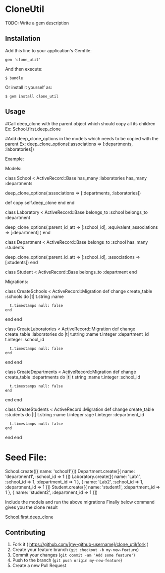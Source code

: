 # CloneUtil

TODO: Write a gem description

## Installation

Add this line to your application's Gemfile:

    gem 'clone_util'

And then execute:

    $ bundle

Or install it yourself as:

    $ gem install clone_util

## Usage

#Call deep_clone with the parent object which should copy all its children
Ex: School.first.deep_clone

#Add deep_clone_options in the models which needs to be copied with the parent
Ex: deep_clone_options(:associations => [:departments, :laboratories])

Example:

Models:

class School < ActiveRecord::Base
  has_many :laboratories
  has_many :departments

  deep_clone_options(:associations => [:departments, :laboratories])

  def copy
    self.deep_clone
  end
end

class Laboratory < ActiveRecord::Base
  belongs_to :school
  belongs_to :department

  deep_clone_options(:parent_id_att => [:school_id],
                     :equivalent_associations => [:department]  )
end

class Department < ActiveRecord::Base
  belongs_to :school
  has_many :students

  deep_clone_options(:parent_id_att => [:school_id],
                     :associations => [:students])
end

class Student < ActiveRecord::Base
  belongs_to :department
end

Migrations:

class CreateSchools < ActiveRecord::Migration
  def change
    create_table :schools do |t|
      t.string :name

      t.timestamps null: false
    end
  end
end

class CreateLaboratories < ActiveRecord::Migration
  def change
    create_table :laboratories do |t|
      t.string :name
      t.integer :department_id
      t.integer :school_id

      t.timestamps null: false
    end
  end
end

class CreateDepartments < ActiveRecord::Migration
  def change
    create_table :departments do |t|
      t.string :name
      t.integer :school_id

      t.timestamps null: false
    end
  end
end

class CreateStudents < ActiveRecord::Migration
  def change
    create_table :students do |t|
      t.string :name
      t.integer :age
      t.integer :department_id
      
      t.timestamps null: false
    end
  end
end

# Seed File:
School.create([{ name: 'school1'}])
Department.create([{ name: 'department1', :school_id => 1 }])
Laboratory.create([{ name: 'Lab1', :school_id => 1, :department_id => 1 }, { name: 'Lab2', :school_id => 1, :department_id => 1 }])
Student.create([{ name: 'student1', :department_id => 1 }, { name: 'student2', :department_id => 1 }])

Include the models and run the above migrations
Finally below command gives you the clone result

School.first.deep_clone


## Contributing

1. Fork it ( https://github.com/[my-github-username]/clone_util/fork )
2. Create your feature branch (`git checkout -b my-new-feature`)
3. Commit your changes (`git commit -am 'Add some feature'`)
4. Push to the branch (`git push origin my-new-feature`)
5. Create a new Pull Request
